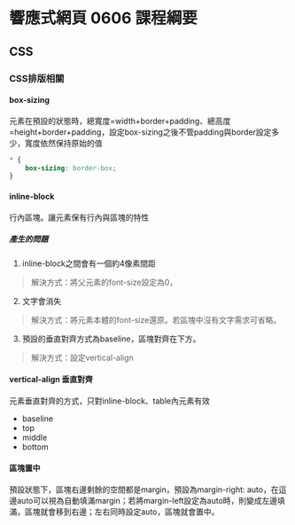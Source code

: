 # 響應式網頁 0606 課程綱要

## CSS
### CSS排版相關
#### box-sizing
元素在預設的狀態時，總寬度=width+border+padding、總高度=height+border+padding，設定box-sizing之後不管padding與border設定多少，寬度依然保持原始的值
```css
* {
    box-sizing: border-box;
}
```
#### inline-block
行內區塊。讓元素保有行內與區塊的特性

##### 產生的問題
1. inline-block之間會有一個約4像素間距
> 解決方式：將父元素的font-size設定為0，
2. 文字會消失
> 解決方式：將元素本體的font-size還原。若區塊中沒有文字需求可省略。 
3. 預設的垂直對齊方式為baseline，區塊對齊在下方。
> 解決方式：設定vertical-align
#### vertical-align 垂直對齊
元素垂直對齊的方式，只對inline-block、table內元素有效
* baseline
* top
* middle
* bottom

#### 區塊置中
預設狀態下，區塊右邊剩餘的空間都是margin，預設為margin-right: auto，在這邊auto可以視為自動填滿margin；若將margin-left設定為auto時，則變成左邊填滿，區塊就會移到右邊；左右同時設定auto，區塊就會置中。